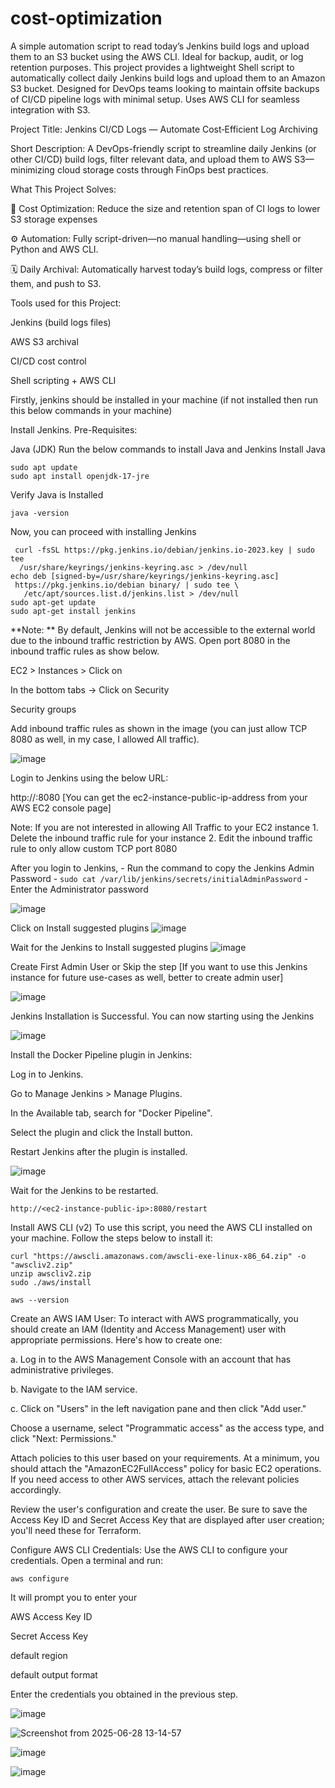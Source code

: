 # cost-optimization
A simple automation script to read today’s Jenkins build logs and upload them to an S3 bucket using the AWS CLI. Ideal for backup, audit, or log retention purposes.
This project provides a lightweight Shell script to automatically collect daily Jenkins build logs and upload them to an Amazon S3 bucket. Designed for DevOps teams looking to maintain offsite backups of CI/CD pipeline logs with minimal setup. Uses AWS CLI for seamless integration with S3.

Project Title:
Jenkins CI/CD Logs — Automate Cost‑Efficient Log Archiving

Short Description:
A DevOps-friendly script to streamline daily Jenkins (or other CI/CD) build logs, filter relevant data, and upload them to AWS S3—minimizing cloud storage costs through FinOps best practices.

What This Project Solves:

🎯 Cost Optimization: Reduce the size and retention span of CI logs to lower S3 storage expenses 


⚙️ Automation: Fully script-driven—no manual handling—using shell or Python and AWS CLI.

🗓️ Daily Archival: Automatically harvest today’s build logs, compress or filter them, and push to S3.

Tools used for this Project:

Jenkins (build logs files)

AWS S3 archival

CI/CD cost control

Shell scripting + AWS CLI

Firstly, jenkins should be installed in your machine (if not installed then run this below commands in your machine)

Install Jenkins.
Pre-Requisites:

Java (JDK)
Run the below commands to install Java and Jenkins
Install Java

```
sudo apt update
sudo apt install openjdk-17-jre
```
Verify Java is Installed

```
java -version
```

Now, you can proceed with installing Jenkins
```
 curl -fsSL https://pkg.jenkins.io/debian/jenkins.io-2023.key | sudo tee 
  /usr/share/keyrings/jenkins-keyring.asc > /dev/null
echo deb [signed-by=/usr/share/keyrings/jenkins-keyring.asc] 
 https://pkg.jenkins.io/debian binary/ | sudo tee \
   /etc/apt/sources.list.d/jenkins.list > /dev/null
sudo apt-get update
sudo apt-get install jenkins
```

**Note: ** By default, Jenkins will not be accessible to the external world due to the inbound traffic restriction by AWS. Open port 8080 in the inbound traffic rules as show below.

EC2 > Instances > Click on

In the bottom tabs -> Click on Security

Security groups

Add inbound traffic rules as shown in the image (you can just allow TCP 8080 as well, in my case, I allowed All traffic).

![image](https://github.com/user-attachments/assets/2f36a928-16be-4c7f-953a-a5886ef0e194)


Login to Jenkins using the below URL:

http://:8080 [You can get the ec2-instance-public-ip-address from your AWS EC2 console page]

Note: If you are not interested in allowing All Traffic to your EC2 instance 1. Delete the inbound traffic rule for your instance 2. Edit the inbound traffic rule to only allow custom TCP port 8080

After you login to Jenkins, - Run the command to copy the Jenkins Admin Password - `sudo cat /var/lib/jenkins/secrets/initialAdminPassword` - Enter the Administrator password

![image](https://github.com/user-attachments/assets/bfd5fa28-8f29-4270-9751-8eab620f18df)


Click on Install suggested plugins
![image](https://github.com/user-attachments/assets/37d144cc-f87a-4172-83d3-a1b3cd9092d4)


Wait for the Jenkins to Install suggested plugins
![image](https://github.com/user-attachments/assets/cbfd6870-2a80-4b4d-81db-de5daf5ac43e)


Create First Admin User or Skip the step [If you want to use this Jenkins instance for future use-cases as well, better to create admin user]

![image](https://github.com/user-attachments/assets/4d22a887-462e-4937-8700-989e0af38476)

Jenkins Installation is Successful. You can now starting using the Jenkins

![image](https://github.com/user-attachments/assets/e7b06b7a-7d74-4f12-8a81-5d6c28744ef2)

Install the Docker Pipeline plugin in Jenkins:

Log in to Jenkins.

Go to Manage Jenkins > Manage Plugins.

In the Available tab, search for "Docker Pipeline".

Select the plugin and click the Install button.

Restart Jenkins after the plugin is installed.

![image](https://github.com/user-attachments/assets/178d33ef-2944-4a70-a1df-70ce415467d9)

Wait for the Jenkins to be restarted.


```
http://<ec2-instance-public-ip>:8080/restart
```

Install AWS CLI (v2)
To use this script, you need the AWS CLI installed on your machine. Follow the steps below to install it:

```
curl "https://awscli.amazonaws.com/awscli-exe-linux-x86_64.zip" -o "awscliv2.zip"
unzip awscliv2.zip
sudo ./aws/install
```

```
aws --version
```

Create an AWS IAM User:
To interact with AWS programmatically, you should create an IAM (Identity and Access Management) user with appropriate permissions. Here's how to create one:

a. Log in to the AWS Management Console with an account that has administrative privileges.

b. Navigate to the IAM service.

c. Click on "Users" in the left navigation pane and then click "Add user."

Choose a username, select "Programmatic access" as the access type, and click "Next: Permissions."

Attach policies to this user based on your requirements. At a minimum, you should attach the "AmazonEC2FullAccess" policy for basic EC2 operations. If you need access to other AWS services, attach the relevant policies accordingly.

Review the user's configuration and create the user. Be sure to save the Access Key ID and Secret Access Key that are displayed after user creation; you'll need these for Terraform.

Configure AWS CLI Credentials:
Use the AWS CLI to configure your credentials. Open a terminal and run:
```
aws configure
```
It will prompt you to enter your 

AWS Access Key ID

Secret Access Key

default region

default output format

Enter the credentials you obtained in the previous step.

![image](https://github.com/user-attachments/assets/e107ffd1-8eb0-4936-a00c-4a5809ab1f15)


![Screenshot from 2025-06-28 13-14-57](https://github.com/user-attachments/assets/2a6a2ba5-6cfc-4728-9d98-913805a3df00)

![image](https://github.com/user-attachments/assets/7d143b61-399c-40d3-9b77-6be201d3daf6)


![image](https://github.com/user-attachments/assets/13ef02fa-902d-4e40-8c40-4e943f214d75)


